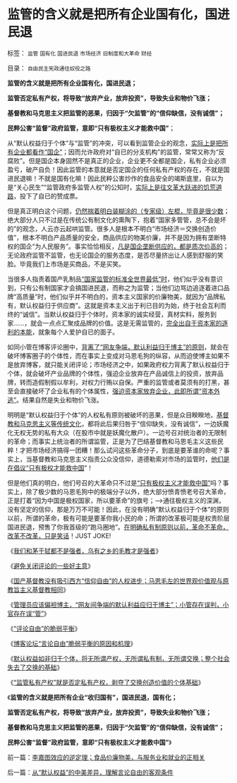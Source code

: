 # 监管的含义就是把所有企业国有化，国进民退

标签： `监管` `国有化` `国进民退` `市场经济` `旧制度和大革命` `财经` 

目录： `自由民主宪政通往奴役之路`

**监管的含义就是把所有企业国有化，国进民退；**

**监管否定私有产权，将导致“放弃产业，放弃投资”，导致失业和物价飞涨；**

**基督教和马克思主义把监管的恶果，归因于“欠监管”的“信仰缺信，没有诚信”；**

**民粹公害“监督”政府监管，意即“只有极权主义才能救中国”**；

从“默认权益归于个体”与“监管”的冲突，可以看到监管企业的观念，[实际上是把所有企业都看作“国企”](../../../2013/5/16/社会主义失败的根本原因,深入理解“默认权益归于个体”及原罪.md)；因而允许政府对“自已的分支机构”的监管，常常又称为“反腐败”。但是国企本身固然不是真正的企业，企业更不全都是国企，私有企业必须盈亏，破产自负！因此监管的本意就是否定国企的任何私有产权的存在，不就是国进民退嘛！不就是国有化嘛！因此民粹公害炒作的食品安全的竭斯底里，自以为是“关心民生”“监管政府多监管人权”的公知时，[实际上是往文革大跃进的饥荒道路](../../../2013/5/16/从“小管监管”去理解社会主义的死穴.md)，投下了自已的赞成票。

但是真正明白这个问题，[仍然揣着明白装糊涂的（专家级）左棍，毕竟是很少数](../../../2009/10/21/人，鬼.md)；绝大部分人只不过是在传统公有制文化的熏陶下，抱着“国家多管管，总不会是坏的”的观念，人云亦云起哄监管。很多人是根本不明白“市场经济＝交换创造价值”，根本不明白产品质量的安全，商品供应的物美价廉，并不是因为拥有垄断特权的国企“为人民服务”。事实恰恰相反，[凡是国企垄断供应的，都是质次价高的](../../../2010/9/25/国企垄断的房老虎会价廉物美吗？.md)；无论政府监管不监管，也无论国企的服务态度，是否尽量挤出让人感到舒服的笑脸。毕竟我们上市场是买商品，不是买笑。

当很多人指责着国产乳制品[“国家监管的标准全世界最低”时](../../../2013/5/9/全世界最低的老婆国家标准！政府为什么不管？.md)，他们似乎没有意识到，只有公有制国家才会搞国进民退，而称之为监管；当他们边骂边追逐着进口品牌“高质量”时，他们似乎并不明白的，资本主义国家的价廉物美，就因为“品牌私有，默认权益归于供应商”。这就是资本主义出于利已目的为始，终于社会互利而终的“诚信”。当默认权益归于个体时，资本家的诚实经营，真材实料，服务到家……，就会一点点汇聚成品牌的价值。这是无需监管的，[完全出自于资本家的逐利的本能](../../../2011/6/17/资本家是最可爱的蠢驴，是消费者最忠实的朋友.md)，就象每个人爱护自已的面子。

如同小管在博客评论圈中，[背离了“网友争端，默认利益归于博主”的原则](../../../2013/5/15/小管应适当偏袒博主，小管存在误判，小官存在误管.md)，就会在破坏博客圈子的个体性，而在事实上变成对马恩毛狗的纵容，从而迫使博主如果不是放弃博客，就只能关闭评论；市场经济之中，如果政府权力背离了默认权益归于个体，就会破坏产业品牌的个体性，强迫企业放弃在产品诚信上的投资，放弃品牌，转而造假制假以牟利，对权力行贿以自保。严重的监管或者莫须有的打黑，甚至会直接破坏了企业私有的个体属性，[强迫资本家放弃企业，此即所谓“资本外逃”](../../../2009/8/27/资产存于外，负债寄于内——财不可露眼.md)。结果自然是失业和物价飞涨。

明明是“默认权益归于个体”的人权私有原则被破坏的恶果，但是众目睽睽地，[基督教和马克思主义等传统文化](../../../2013/5/12/进化论的生存淘汰是对栖息地的争夺，奴隶制和剥削的诞生.md)，都将此后果归咎于“信仰缺失，没有诚信”，一边妖魔化无权无势的私有大众（在股市中就是妖魔化散户）。一边号召对统治者的无限制的革命；而事实上统治者的所谓监管，正是为了巴结基督教和马恩毛主义这些民粹！才把市场经济搞得一团糟！那么试问这些革命分子，到底是要革谁的命呢？事实上，当基督教和马克思主义指责公众没信仰，道德勒索对市场的监管时，[他们是在倡议“只有极权才能救中国](../../../2013/5/9/政府不宜关注“食品安全”，官方不适宜有作为.md)”！

但是他们真的明白，他们号召的大革命只不过是[“只有极权主义才能救中国”](../../../2013/3/23/信仰越坚定，越是无可救药；.md)吗？事实上，除了极少数的马恩毛狗中的极端分子以外，绝大部分愤青愤老号召大革命，正是打着“因为中国是极权国家，所以要革命”的旗号；——>通往极权主义的深渊，没有坚定的信仰，那是万万不可能！因此，在没有明确“默认权益归于个体”的原则以前，所谓的革命，极有可能是要革你我小民的命；所谓的改革极可能是权贵阶层国进民退，预售了你我首级的“跑马圈地”。[在明确私有制原则以前，革命不革命，改革不改革，只是笑话](../../../2012/3/8/缺失私有制原则，折腾总成黄宗羲定律.md)！JUST JOKE!

《[我们和茅于轼都不是强者，乌有之乡的毛教才是强者](../../../2013/5/13/我们和茅于轼都不是强者，张宏良司马南他们才是强者.md)》

《[避免关闭评论的一些好主意](../../../2013/5/15/避免关闭评论的一些好主意.md)》

《[国产基督教没有吸引西方“信仰自由”的人权进步；马恩毛左的世界观价值观与原教旨主义基督教相同](../../../2013/5/15/为什么毛棍能冒充基督徒，能挑动基督教围剿个人主义？.md)》

《[管理员应该偏袒博主，“网友间争端的默认利益应归于博主”；小管存在误判，小官存在误“管”](../../../2013/5/15/小管应适当偏袒博主，小管存在误判，小官存在误管.md)》

《[“评论自由”的脆弱平衡](../../../2013/5/15/博客“评论自由”的脆弱平衡.md)》

《[博客论坛“言论自由”脆弱平衡的原因和机理](../../../2013/5/15/博客论坛“言论自由”脆弱平衡的原因和机理.md)》

《[默认权益如非归于个体，将无所谓产权，无所谓私有制，无所谓交换；整个社会失去了交换的基础](../../../2013/5/16/社会主义失败的根本原因,深入理解“默认权益归于个体”及原罪.md)》

《[“监管私有产权”就是否定私有产权，剥夺了交换创造价值的个体基础](../../../2013/5/16/从“小管监管”去理解社会主义的死穴.md)》

《**监管的含义就是把所有企业“收归国有”，国进民退，国有化；**

**监管否定私有产权，将导致“放弃产业，放弃投资”，导致失业和物价飞涨；**

**基督教和马克思主义把监管的恶果，归因于“欠监管”的“信仰缺信，没有诚信”；**

**民粹公害“监督”政府监管，意即“只有极权主义才能救中国”**》

前一篇：[李嘉图效应的逆定理；食品价廉物美，与服务业和就业的正相关](../../../2013/5/16/李嘉图效应的逆定理；食品价廉物美，与服务业和就业的正相关.md)

后一篇：[从“默认权益”的中美差异，理解言论自由的客观条件](../../../2013/5/17/从“默认权益”的中美差异，理解言论自由的客观条件.md)